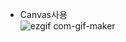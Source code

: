 - Canvas사용</br>
![ezgif com-gif-maker](https://user-images.githubusercontent.com/86187456/204122187-29d41022-e30d-4951-818c-c991351c137b.gif)
